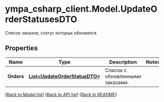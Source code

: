 # ympa_csharp_client.Model.UpdateOrderStatusesDTO
Список заказов, статус которых обновился.

## Properties

Name | Type | Description | Notes
------------ | ------------- | ------------- | -------------
**Orders** | [**List&lt;UpdateOrderStatusDTO&gt;**](UpdateOrderStatusDTO.md) | Список с обновленными заказами. | 

[[Back to Model list]](../README.md#documentation-for-models) [[Back to API list]](../README.md#documentation-for-api-endpoints) [[Back to README]](../README.md)

